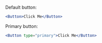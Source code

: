 Default button:

```jsx
<Button>Click Me</Button>
```

Primary button:

```jsx
<Button type="primary">Click Me</Button>
```
